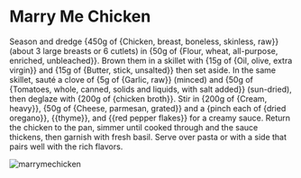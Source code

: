 # Marry Me Chicken

Season and dredge {450g of {Chicken, breast, boneless, skinless, raw}} (about 3 large breasts or 6 cutlets) in {50g of {Flour, wheat, all-purpose, enriched, unbleached}}. Brown them in a skillet with {15g of {Oil, olive, extra virgin}} and {15g of {Butter, stick, unsalted}} then set aside. In the same skillet, sauté a clove of {5g of {Garlic, raw}} (minced) and {50g of {Tomatoes, whole, canned, solids and liquids, with salt added}} (sun-dried), then deglaze with {200g of {chicken broth}}. Stir in {200g of {Cream, heavy}}, {50g of {Cheese, parmesan, grated}} and a {pinch each of {dried oregano}}, {{thyme}}, and {{red pepper flakes}} for a creamy sauce. Return the chicken to the pan, simmer until cooked through and the sauce thickens, then garnish with fresh basil. Serve over pasta or with a side that pairs well with the rich flavors. 

![marrymechicken](../../MealPlanner/meals/images/marrymechicken.jpg)